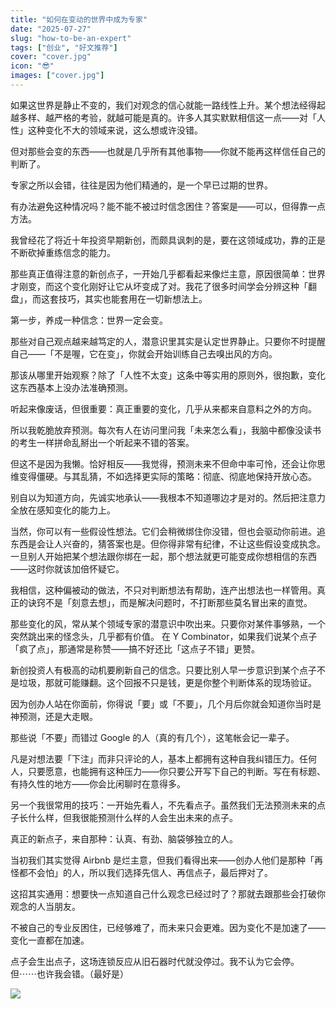 ```yaml
---
title: "如何在变动的世界中成为专家"
date: "2025-07-27"
slug: "how-to-be-an-expert"
tags: ["创业", "好文推荐"]
cover: "cover.jpg"
icon: "😎"
images: ["cover.jpg"]
---
```

如果这世界是静止不变的，我们对观念的信心就能一路线性上升。某个想法经得起越多样、越严格的考验，就越可能是真的。许多人其实默默相信这一点——对「人性」这种变化不大的领域来说，这么想或许没错。



但对那些会变的东西——也就是几乎所有其他事物——你就不能再这样信任自己的判断了。



专家之所以会错，往往是因为他们精通的，是一个早已过期的世界。



有办法避免这种情况吗？能不能不被过时信念困住？答案是——可以，但得靠一点方法。



我曾经花了将近十年投资早期新创，而颇具讽刺的是，要在这领域成功，靠的正是不断砍掉重练信念的能力。



那些真正值得注意的新创点子，一开始几乎都看起来像烂主意，原因很简单：世界才刚变，而这个变化刚好让它从坏变成了对。我花了很多时间学会分辨这种「翻盘」，而这套技巧，其实也能套用在一切新想法上。



第一步，养成一种信念：世界一定会变。



那些对自己观点越来越笃定的人，潜意识里其实是认定世界静止。只要你不时提醒自己——「不是喔，它在变」，你就会开始训练自己去嗅出风的方向。



那该从哪里开始观察？除了「人性不太变」这条中等实用的原则外，很抱歉，变化这东西基本上没办法准确预测。



听起来像废话，但很重要：真正重要的变化，几乎从来都来自意料之外的方向。



所以我乾脆放弃预测。每次有人在访问里问我「未来怎么看」，我脑中都像没读书的考生一样拼命乱掰出一个听起来不错的答案。



但这不是因为我懒。恰好相反——我觉得，预测未来不但命中率可怜，还会让你思维变得僵硬。与其乱猜，不如选择更实际的策略：彻底、彻底地保持开放心态。



别自以为知道方向，先诚实地承认——我根本不知道哪边才是对的。然后把注意力全放在感知变化的能力上。



当然，你可以有一些假设性想法。它们会稍微绑住你没错，但也会驱动你前进。追东西是会让人兴奋的，猜答案也是。但你得非常有纪律，不让这些假设变成执念。
一旦别人开始把某个想法跟你绑在一起，那个想法就更可能变成你想相信的东西——这时你就该加倍怀疑它。



我相信，这种偏被动的做法，不只对判断想法有帮助，连产出想法也一样管用。真正的诀窍不是「刻意去想」，而是解决问题时，不打断那些莫名冒出来的直觉。



那些变化的风，常从某个领域专家的潜意识中吹出来。只要你对某件事够熟，一个突然跳出来的怪念头，几乎都有价值。
在 Y Combinator，如果我们说某个点子「疯了点」，那通常是称赞——搞不好还比「这点子不错」更赞。



新创投资人有极高的动机要刷新自己的信念。只要比别人早一步意识到某个点子不是垃圾，那就可能赚翻。这个回报不只是钱，更是你整个判断体系的现场验证。



因为创办人站在你面前，你得说「要」或「不要」，几个月后你就会知道你当时是神预测，还是大走眼。



那些说「不要」而错过 Google 的人（真的有几个），这笔帐会记一辈子。



凡是对想法要「下注」而非只评论的人，基本上都拥有这种自我纠错压力。任何人，只要愿意，也能拥有这种压力——你只要公开写下自己的判断。写在有标题、有持久性的地方——你会比闲聊时在意得多。



另一个我很常用的技巧：一开始先看人，不先看点子。虽然我们无法预测未来的点子长什么样，但我很能预测什么样的人会生出未来的点子。



真正的新点子，来自那种：认真、有劲、脑袋够独立的人。



当初我们其实觉得 Airbnb 是烂主意，但我们看得出来——创办人他们是那种「再怪都不会怕」的人，所以我们选择先信人、再信点子，最后押对了。



这招其实通用：想要快一点知道自己什么观念已经过时了？那就去跟那些会打破你观念的人当朋友。



不被自己的专业反困住，已经够难了，而未来只会更难。因为变化不是加速了——变化一直都在加速。



点子会生出点子，这场连锁反应从旧石器时代就没停过。我不认为它会停。
但⋯⋯也许我会错。（最好是）




![](https://prod-files-secure.s3.us-west-2.amazonaws.com/112d0858-5090-4d34-a606-b75eb8d65fd2/46476355-9cf3-4e99-9b7a-3531bc426380/1000202064.png?X-Amz-Algorithm=AWS4-HMAC-SHA256&X-Amz-Content-Sha256=UNSIGNED-PAYLOAD&X-Amz-Credential=ASIAZI2LB466RPXQ74BE%2F20250819%2Fus-west-2%2Fs3%2Faws4_request&X-Amz-Date=20250819T224538Z&X-Amz-Expires=3600&X-Amz-Security-Token=IQoJb3JpZ2luX2VjEH4aCXVzLXdlc3QtMiJHMEUCIC%2FKw%2BFk7WbhIjeLF3oZHjZo%2FuF1hPMLnRxXqErrttCaAiEApyHMkFAedDVjWfjinQNW58nzQ2iieq3pKOe1oihgaroqiAQIx%2F%2F%2F%2F%2F%2F%2F%2F%2F%2F%2FARAAGgw2Mzc0MjMxODM4MDUiDBSdMUsWjWJpWbzYiyrcA5ySW1VFLTKSQ%2BmSsCRU8if9kFgFK74Pd44YD7flfY%2FaoEvoXYqFRx8%2Bfu9B7icOKEmv2RU9ayLxJKfb7J8yRZS87qwfa5KEqYkISybeL9UXYv7jkB%2FfDJ8vfQGU3McbKaeoBTcEj1co7hwISK8d2HD1K2gEPTOluG0y1udeGHn5HhBdiDWqNi3245FDtXy%2FRnULjfwBweC9S8TeXGuNWqxUrO48FXqb5VFn0dfjvQo8U5tKtoxiFk1gTS8DiHfC6z337BJb8zbVdQDTMrCJQCw6s%2FQctWfmQ4djWWpMlJStl3A9LSDeJsYjEUI4y4K4TkpJX3GDFJNgRpDLC1FYdsnGO9n1gNoZa2qdp3bpNfnDu9nCTiTzpttsLxWWgkaZZ7NPQw5Gj1mfOBth0H%2F3fMJGVgwbWpTmSvJuc%2FTEbhcs3FqvCSYsT4Vnw9IpBfhSBXyP%2BtJ7dlkqXvstCSO5q9B11L3qD66KbWTebp4x1myXvik1Hqeq%2Buked0OXnU911hnIaJUCZXgjg0zyd4NIULyx%2FobRIsowGCOQLYVXjpT4p%2FROLqYxNv%2BNfEKpZZSr118f94Z%2FMnHa4QZGbET8bPjItuYChxohh3j1ooiY7S3H%2FURg7Dvn1GdzBYN2MJPqk8UGOqUBA98fTpL3un2KXypDQUqVjZHMNcXLh90bfinM2mgjGFc3RziCZGXB%2FdIv2xM64NavGI6yb1PwyWQYNzqWHyjntC8pA8zemHEHSkLDoG9O4wZbuEqpwG0y%2B50g5a3eT2bYoWKMoAlhuLgNk%2F0SjG1IUl%2BJcq1ag8dLIJmHPUSF%2FGyBgAZoRKCHo1YLciL7Vq9iHKE9Mb2Cn%2Fkjeu3NI2HuFhsPjKoy&X-Amz-Signature=ca74a717c4265a0d4ccce6be597c5ee272ea844ea98bc20712c71b67a7dd1691&X-Amz-SignedHeaders=host&x-amz-checksum-mode=ENABLED&x-id=GetObject)

